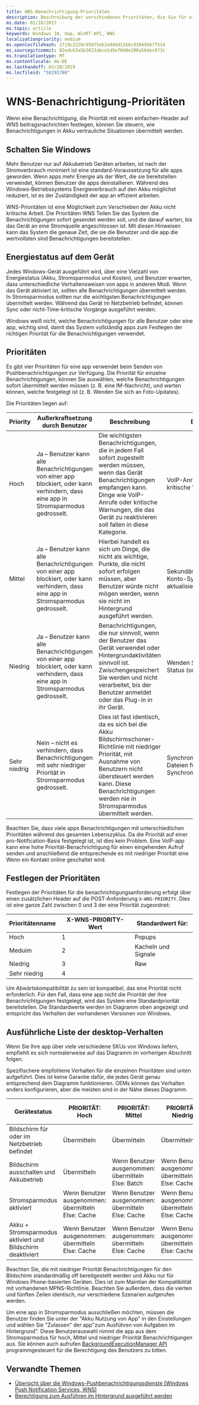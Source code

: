 ```yaml
---
title: WNS-Benachrichtigung-Prioritäten
description: Beschreibung der verschiedenen Prioritäten, die Sie für eine Benachrichtigung festlegen können
ms.date: 01/10/2017
ms.topic: article
keywords: Windows 10, Uwp, WinRT-API, WNS
localizationpriority: medium
ms.openlocfilehash: 2719c3228c95075eb2a940d12b6c91049b67f524
ms.sourcegitcommit: 82edc63a5b3623abce1d5e70d8e200a58dec673c
ms.translationtype: MT
ms.contentlocale: de-DE
ms.lasthandoff: 03/20/2019
ms.locfileid: "58291788"
---
```

# <a name="wns-notification-priorities"></a>WNS-Benachrichtigung-Prioritäten
Wenn eine Benachrichtigung, die Priorität mit einem einfachen-Header auf WNS beitragsnachrichten festlegen, können Sie steuern, wie Benachrichtigungen in Akku vertrauliche Situationen übermittelt werden.

## <a name="power-on-windows"></a>Schalten Sie Windows
Mehr Benutzer nur auf Akkubetrieb Geräten arbeiten, ist nach der Stromverbrauch minimiert ist eine standard-Voraussetzung für alle apps geworden. Wenn apps mehr Energie als der Wert, die sie bereitstellen verwendet, können Benutzer die apps deinstallieren. Während des Windows-Betriebssystems Energieverbrauch auf den Akku möglichst reduziert, ist es der Zuständigkeit der app an effizient arbeiten. 

WNS-Prioritäten ist eine Möglichkeit zum Verschieben der Akku nicht kritische Arbeit. Die Prioritäten WNS Teilen Sie das System die Benachrichtigungen sofort gesendet werden soll, und die darauf warten, bis das Gerät an eine Stromquelle angeschlossen ist. Mit diesen Hinweisen kann das System die genaue Zeit, die sie die Benutzer und die app die wertvollsten sind Benachrichtigungen bereitstellen. 

## <a name="power-modes-on-the-device"></a>Energiestatus auf dem Gerät
Jedes Windows-Gerät ausgeführt wird, über eine Vielzahl von Energiestatus (Akku, Stromsparmodus und Kosten), und Benutzer erwarten, dass unterschiedliche Verhaltensweisen von apps in anderen Modi. Wenn das Gerät aktiviert ist, sollten alle Benachrichtigungen übermittelt werden. In Stromsparmodus sollten nur die wichtigsten Benachrichtigungen übermittelt werden. Während das Gerät im Netzbetrieb befindet, können Sync oder nicht-Time-kritische Vorgänge ausgeführt werden.

Windows weiß nicht, welche Benachrichtigungen für alle Benutzer oder eine app, wichtig sind, damit das System vollständig apps zum Festlegen der richtigen Priorität für die Benachrichtigungen verwendet. 

## <a name="priorities"></a>Prioritäten
Es gibt vier Prioritäten für eine app verwendet beim Senden von Pushbenachrichtigungen zur Verfügung. Die Priorität für einzelne Benachrichtigungen, können Sie auswählen, welche Benachrichtigungen sofort übermittelt werden müssen (z. B. eine IM-Nachricht), und warten können, welche festgelegt ist (z. B. Wenden Sie sich an Foto-Updates).

Die Prioritäten liegen auf: 

|    Priority    |    Außerkraftsetzung durch Benutzer    |    Beschreibung    |    Beispiel    |
|----------------|---------------------|-------------------|---------------|
|    Hoch    |    Ja – Benutzer kann alle Benachrichtigungen von einer app blockiert, oder kann verhindern, dass eine app in Stromsparmodus gedrosselt.    |    Die wichtigsten Benachrichtigungen, die in jedem Fall sofort zugestellt werden müssen, wenn das Gerät Benachrichtigungen empfangen kann. Dinge wie VoIP-Anrufe oder kritische Warnungen, die das Gerät zu reaktivieren soll fallen in diese Kategorie.    |    VoIP-Anrufe, Zeit: kritische Warnungen    |
|    Mittel    |    Ja – Benutzer kann alle Benachrichtigungen von einer app blockiert, oder kann verhindern, dass eine app in Stromsparmodus gedrosselt.    |    Hierbei handelt es sich um Dinge, die nicht als wichtige, Punkte, die nicht sofort erfolgen müssen, aber Benutzer würde nicht mögen werden, wenn sie nicht im Hintergrund ausgeführt werden.    |    Sekundären e-Mail-Konto-Synchronisierung aktualisiert live-Kachel.    |
|    Niedrig    |    Ja – Benutzer kann alle Benachrichtigungen von einer app blockiert, oder kann verhindern, dass eine app in Stromsparmodus gedrosselt.    |    Benachrichtigungen, die nur sinnvoll, wenn der Benutzer das Gerät verwendet oder Hintergrundaktivitäten sinnvoll ist. Zwischengespeichert Sie werden und nicht verarbeitet, bis der Benutzer anmeldet oder das Plug-in in ihr Gerät.    |    Wenden Sie sich an Status (online/offline)    |
|    Sehr niedrig     |    Nein – nicht es verhindern, dass Benachrichtigungen mit sehr niedriger Priorität in Stromsparmodus gedrosselt.    |    Dies ist fast identisch, da es sich bei die Akku Bildschirmschoner-Richtlinie mit niedriger Priorität, mit Ausnahme von Benutzern nicht übersteuert werden kann. Diese Benachrichtigungen werden nie in Stromsparmodus übermittelt werden.    |    Synchronisieren von Dateien für einen Synchronisierungsdienst.    |

Beachten Sie, dass viele apps Benachrichtigungen mit unterschiedlichen Prioritäten während des gesamten Lebenszyklus. Da die Priorität auf einer pro-Notification-Basis festgelegt ist, ist dies kein Problem. Eine VoIP-app kann eine hohe Priorität-Benachrichtigung für einen eingehenden Aufruf senden und anschließend die entsprechende es mit niedriger Priorität eine Wenn ein Kontakt online geschaltet wird. 

## <a name="setting-the-priority"></a>Festlegen der Prioritäten

Festlegen der Prioritäten für die benachrichtigungsanforderung erfolgt über einen zusätzlichen Header auf die POST-Anforderung `X-WNS-PRIORITY`. Dies ist eine ganze Zahl zwischen 0 und 3 der eine Priorität zugeordnet: 

| Prioritätenname | X-WNS-PRIORITY-Wert | Standardwert für: |
|---------------|----------------------|------------------|
| Hoch | 1 | Popups |
| Meduim | 2 | Kacheln und Signale |
| Niedrig | 3 | Raw |
| Sehr niedrig | 4 |  |

Um Abwärtskompatibilität zu sein ist kompatibel, das eine Priorität nicht erforderlich. Für den Fall, dass eine app nicht die Priorität der ihre Benachrichtigungen festgelegt, wird das System eine Standardpriorität bereitstellen. Die Standardwerte werden im Diagramm oben angezeigt und entspricht das Verhalten der vorhandenen Versionen von Windows. 

## <a name="detailed-listing-of-desktop-behavior"></a>Ausführliche Liste der desktop-Verhalten 

Wenn Sie Ihre app über viele verschiedene SKUs von Windows liefern, empfiehlt es sich normalerweise auf das Diagramm im vorherigen Abschnitt folgen. 

Spezifischere empfohlene Verhalten für die einzelnen Prioritäten sind unten aufgeführt. Dies ist keine Garantie dafür, die jedes Gerät genau entsprechend dem Diagramm funktionieren. OEMs können das Verhalten anders konfigurieren, aber die meisten sind in der Nähe dieses Diagramm. 

| Gerätestatus    | PRIORITÄT: Hoch    |    PRIORITÄT: Mittel        | PRIORITÄT: Niedrig    |    PRIORITÄT: Sehr niedrig    |
|-------------------------------------------------------|----------------------------------------------------|----------------------------------------------------|----------------------------------------------------|--------------------------|
|    Bildschirm für oder im Netzbetrieb befindet    |    Übermitteln    |    Übermitteln    |    Übermitteln    |    Übermitteln    |
|    Bildschirm ausschalten und Akkubetrieb    |    Übermitteln    |    Wenn Benutzer ausgenommen: übermitteln Else: Batch     |    Wenn Benutzer ausgenommen: übermitteln Else: Cache *    |    Cache    |
|    Stromsparmodus aktiviert    |    Wenn Benutzer ausgenommen: übermitteln Else: Cache    |    Wenn Benutzer ausgenommen: übermitteln Else: Cache    |    Wenn Benutzer ausgenommen: übermitteln Else: Cache    |    Cache     |
|    Akku + Stromsparmodus aktiviert und Bildschirm deaktiviert    |    Wenn Benutzer ausgenommen: übermitteln Else: Cache    |    Wenn Benutzer ausgenommen: übermitteln Else: Cache    |    Wenn Benutzer ausgenommen: übermitteln Else: Cache    |    Cache    |

Beachten Sie, die mit niedriger Priorität Benachrichtigungen für den Bildschirm standardmäßig off bereitgestellt werden und Akku nur für Windows Phone-basierten Geräten. Dies ist zum Maintian der Kompatibilität mit vorhandenen MPNS-Richtlinie. Beachten Sie außerdem, dass die vierten und fünften Zeilen identisch, nur verschiedene Szenarien aufgerufen werden.

Um eine app in Stromsparmodus ausschließen möchten, müssen die Benutzer finden Sie unter der "Akku Nutzung von App" in den Einstellungen und wählen Sie "Zulassen" der app"zum Ausführen von Aufgaben im Hintergrund". Diese Benutzerauswahl nimmt die app aus dem Stromsparmodus für hoch, Mittel und niedriger Priorität Benachrichtigungen aus. Sie können auch aufrufen [BackgroundExecutionManager API](https://docs.microsoft.com/uwp/api/windows.applicationmodel.background.backgroundexecutionmanager.requestaccesskindasync#Windows_ApplicationModel_Background_BackgroundExecutionManager_RequestAccessKindAsync_Windows_ApplicationModel_Background_BackgroundAccessRequestKind_System_String_) programmgesteuert für die Berechtigung des Benutzers zu bitten.  

## <a name="related-topics"></a>Verwandte Themen
- [Übersicht über die Windows-Pushbenachrichtigungsdienste (Windows Push Notification Services, WNS)](windows-push-notification-services--wns--overview.md)
- [Berechtigung zum Ausführen im Hintergrund ausgeführt werden](https://docs.microsoft.com/uwp/api/windows.applicationmodel.background.backgroundexecutionmanager.requestaccesskindasync#Windows_ApplicationModel_Background_BackgroundExecutionManager_RequestAccessKindAsync_Windows_ApplicationModel_Background_BackgroundAccessRequestKind_System_String_)
